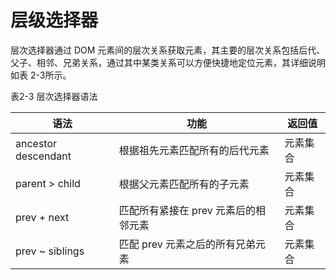 # 层级选择器

层次选择器通过 DOM 元素间的层次关系获取元素，其主要的层次关系包括后代、父子、相邻、兄弟关系，通过其中某类关系可以方便快捷地定位元素，其详细说明如表 2-3所示。

表2-3 层次选择器语法

| 语法 | 功能 | 返回值 |
| --- | --- | --- |
| ancestor descendant | 根据祖先元素匹配所有的后代元素 | 元素集合 |
| parent > child | 根据父元素匹配所有的子元素 | 元素集合 |
| prev + next | 匹配所有紧接在 prev 元素后的相邻元素 | 元素集合 |
| prev ~ siblings | 匹配 prev 元素之后的所有兄弟元素 | 元素集合 |

